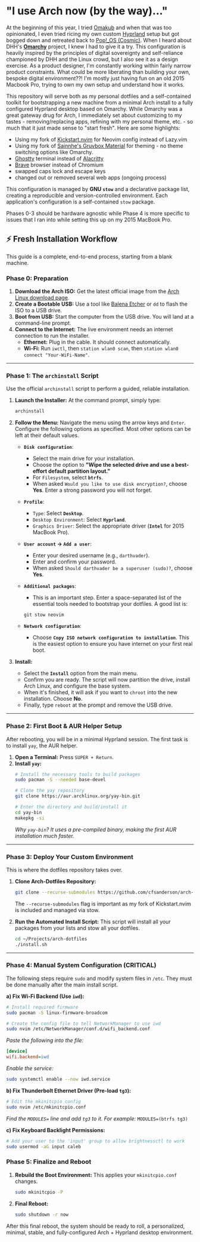 # "I use Arch now (by the way)..."

At the beginning of this year, I tried [Omakub](https://omakub.org/) and when that was too opinionated, I even tried ricing my own custom [Hyprland](https://hypr.land/) setup but got bogged down and retreated back to [Pop!_OS (Cosmic)](https://system76.com/cosmic/). When I heard about DHH's **[Omarchy](https://github.com/basecamp/omarchy)** project, I knew I had to give it a try. This configuration is heavily inspired by the principles of digital sovereignty and self-reliance championed by DHH and the Linux crowd, but I also see it as a design exercise. As a product designer, I'm constantly working within fairly narrow product constraints. What could be more liberating than building your own, bespoke digital environment??! I'm mostly just having fun on an old 2015 Macbook Pro, trying to own my own setup and understand how it works.

This repository will serve both as my personal dotfiles and a self-contained toolkit for bootstrapping a new machine from a minimal Arch install to a fully configured Hyprland desktop based on Omarchy. While Omarchy was a great gateway drug for Arch, I immediately set about customizing to my tastes - removing/replacing apps, refining with my personal theme, etc. - so much that it just made sense to "start fresh". Here are some highlights:

- Using my fork of [Kickstart.nvim](https://github.com/cfsanderson/kickstart-cfs.nvim) for Neovim config instead of Lazy.vim
- Using my fork of [Sainnhe's Gruvbox Material](https://github.com/cfsanderson/cfs-gruvbox-material) for theming - no theme switching options like Omarchy.
- [Ghostty](https://ghostty.org/) terminal instead of [Alacritty](https://alacritty.org/)
- [Brave](https://brave.com/) browser instead of Chromium
- swapped caps lock and escape keys
- changed out or removed several web apps (ongoing process)

This configuration is managed by **GNU `stow`** and a declarative package list, creating a reproducible and version-controlled environment. Each application's configuration is a self-contained `stow` package.

Phases 0-3 should be hardware agnostic while Phase 4 is more specific to issues that I ran into while setting this up on my 2015 MacBook Pro.

## ⚡ Fresh Installation Workflow

This guide is a complete, end-to-end process, starting from a blank machine.

### Phase 0: Preparation

1.  **Download the Arch ISO:** Get the latest official image from the [Arch Linux download page](https://archlinux.org/download/).
2.  **Create a Bootable USB:** Use a tool like [Balena Etcher](https://www.balena.io/etcher/) or `dd` to flash the ISO to a USB drive.
3.  **Boot from USB:** Start the computer from the USB drive. You will land at a command-line prompt.
4.  **Connect to the Internet:** The live environment needs an internet connection to run the installer.
    *   **Ethernet:** Plug in the cable. It should connect automatically.
    *   **Wi-Fi:** Run `iwctl`, then `station wlan0 scan`, then `station wlan0 connect "Your-WiFi-Name"`.

---

### Phase 1: The `archinstall` Script

Use the official `archinstall` script to perform a guided, reliable installation.

1.  **Launch the Installer:** At the command prompt, simply type:
    ```bash
    archinstall
    ```
2.  **Follow the Menu:** Navigate the menu using the arrow keys and `Enter`. Configure the following options as specified. Most other options can be left at their default values.

    *   **`Disk configuration`**:
        *   Select the main drive for your installation.
        *   Choose the option to **"Wipe the selected drive and use a best-effort default partition layout."**
        *   For `Filesystem`, select **`btrfs`**.
        *   When asked `Would you like to use disk encryption?`, choose **Yes**. Enter a strong password you will not forget.

    *   **`Profile`**:
        *   `Type`: Select **`Desktop`**.
        *   `Desktop Environment`: Select **`Hyprland`**.
        *   `Graphics Driver`: Select the appropriate driver (**`Intel`** for 2015 MacBook Pro).

    *   **`User account` -> `Add a user`**:
        *   Enter your desired username (e.g., `darthvader`).
        *   Enter and confirm your password.
        *   When asked `Should darthvader be a superuser (sudo)?`, choose **Yes**.

    *   **`Additional packages`**:
        *   This is an important step. Enter a space-separated list of the essential tools needed to bootstrap your dotfiles. A good list is:
        ```
        git stow neovim
        ```

    *   **`Network configuration`**:
        *   Choose **`Copy ISO network configuration to installation`**. This is the easiest option to ensure you have internet on your first real boot.

3.  **Install:**
    *   Select the **`Install`** option from the main menu.
    *   Confirm you are ready. The script will now partition the drive, install Arch Linux, and configure the base system.
    *   When it's finished, it will ask if you want to `chroot` into the new installation. Choose **No**.
    *   Finally, type `reboot` at the prompt and remove the USB drive.

---

### Phase 2: First Boot & AUR Helper Setup

After rebooting, you will be in a minimal Hyprland session. The first task is to install `yay`, the AUR helper.

1.  **Open a Terminal:** Press `SUPER + Return`.
2.  **Install `yay`:**
    ```bash
    # Install the necessary tools to build packages
    sudo pacman -S --needed base-devel

    # Clone the yay repository
    git clone https://aur.archlinux.org/yay-bin.git
    
    # Enter the directory and build/install it
    cd yay-bin
    makepkg -si
    ```
    *Why `yay-bin`? It uses a pre-compiled binary, making the first AUR installation much faster.*

---

### Phase 3: Deploy Your Custom Environment

This is where the dotfiles repository takes over.

1.  **Clone Arch-Dotfiles Repository:**
    ```bash
    git clone --recurse-submodules https://github.com/cfsanderson/arch-dotfiles.git ~/Projects/arch-dotfiles
    ```
    The `--recurse-submodules` flag is important as my fork of Kickstart.nvim is included and managed via stow.

2.  **Run the Automated Install Script:**
    This script will install all your packages from your lists and stow all your dotfiles.
    ```bash
    cd ~/Projects/arch-dotfiles
    ./install.sh
    ```

---

### Phase 4: Manual System Configuration (CRITICAL)

The following steps require `sudo` and modify system files in `/etc`. They must be done manually after the main install script.

**a) Fix Wi-Fi Backend (Use `iwd`):**
```bash
# Install required firmware
sudo pacman -S linux-firmware-broadcom

# Create the config file to tell NetworkManager to use iwd
sudo nvim /etc/NetworkManager/conf.d/wifi_backend.conf
```
*Paste the following into the file:*
```ini
[device]
wifi.backend=iwd
```
*Enable the service:*
```bash
sudo systemctl enable --now iwd.service
```

**b) Fix Thunderbolt Ethernet Driver (Pre-load `tg3`):**
```bash
# Edit the mkinitcpio config
sudo nvim /etc/mkinitcpio.conf
```
*Find the `MODULES=` line and add `tg3` to it. For example:*
`MODULES=(btrfs tg3)`

**c) Fix Keyboard Backlight Permissions:**
```bash
# Add your user to the 'input' group to allow brightnessctl to work
sudo usermod -aG input caleb
```

### Phase 5: Finalize and Reboot

1.  **Rebuild the Boot Environment:** This applies your `mkinitcpio.conf` changes.
    ```bash
    sudo mkinitcpio -P
    ```
2.  **Final Reboot:**
    ```bash
    sudo shutdown -r now
    ```

After this final reboot, the system should be ready to roll, a personalized, minimal, stable, and fully-configured Arch + Hyprland desktop environment.

